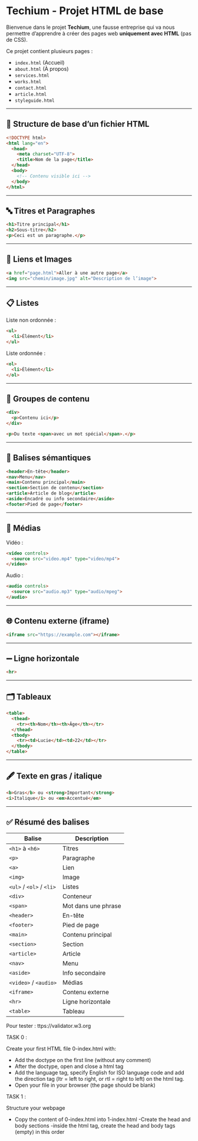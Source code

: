 
# Techium - Projet HTML de base

Bienvenue dans le projet **Techium**, une fausse entreprise qui va nous permettre d’apprendre à créer des pages web **uniquement avec HTML** (pas de CSS).

Ce projet contient plusieurs pages :
- `index.html` (Accueil)
- `about.html` (À propos)
- `services.html`
- `works.html`
- `contact.html`
- `article.html`
- `styleguide.html`

---

## 📄 Structure de base d’un fichier HTML

```html
<!DOCTYPE html>
<html lang="en">
  <head>
    <meta charset="UTF-8">
    <title>Nom de la page</title>
  </head>
  <body>
    <!-- Contenu visible ici -->
  </body>
</html>
```

---

## 🔤 Titres et Paragraphes

```html
<h1>Titre principal</h1>
<h2>Sous-titre</h2>
<p>Ceci est un paragraphe.</p>
```

---

## 🔗 Liens et Images

```html
<a href="page.html">Aller à une autre page</a>
<img src="chemin/image.jpg" alt="Description de l’image">
```

---

## 📋 Listes

Liste non ordonnée :
```html
<ul>
  <li>Élément</li>
</ul>
```

Liste ordonnée :
```html
<ol>
  <li>Élément</li>
</ol>
```

---

## 🧱 Groupes de contenu

```html
<div>
  <p>Contenu ici</p>
</div>

<p>Du texte <span>avec un mot spécial</span>.</p>
```

---

## 🧭 Balises sémantiques

```html
<header>En-tête</header>
<nav>Menu</nav>
<main>Contenu principal</main>
<section>Section de contenu</section>
<article>Article de blog</article>
<aside>Encadré ou info secondaire</aside>
<footer>Pied de page</footer>
```

---

## 🎵 Médias

Vidéo :
```html
<video controls>
  <source src="video.mp4" type="video/mp4">
</video>
```

Audio :
```html
<audio controls>
  <source src="audio.mp3" type="audio/mpeg">
</audio>
```

---

## 🌐 Contenu externe (iframe)

```html
<iframe src="https://example.com"></iframe>
```

---

## ➖ Ligne horizontale

```html
<hr>
```

---

## 🗂️ Tableaux

```html
<table>
  <thead>
    <tr><th>Nom</th><th>Âge</th></tr>
  </thead>
  <tbody>
    <tr><td>Lucie</td><td>22</td></tr>
  </tbody>
</table>
```

---

## 🖋️ Texte en gras / italique

```html
<b>Gras</b> ou <strong>Important</strong>
<i>Italique</i> ou <em>Accentué</em>
```

---

## ✅ Résumé des balises

| Balise       | Description |
|--------------|-------------|
| `<h1>` à `<h6>` | Titres |
| `<p>`        | Paragraphe |
| `<a>`        | Lien |
| `<img>`      | Image |
| `<ul>` / `<ol>` / `<li>` | Listes |
| `<div>`      | Conteneur |
| `<span>`     | Mot dans une phrase |
| `<header>`   | En-tête |
| `<footer>`   | Pied de page |
| `<main>`     | Contenu principal |
| `<section>`  | Section |
| `<article>`  | Article |
| `<nav>`      | Menu |
| `<aside>`    | Info secondaire |
| `<video>` / `<audio>` | Médias |
| `<iframe>`   | Contenu externe |
| `<hr>`       | Ligne horizontale |
| `<table>`    | Tableau |


Pour tester :
ttps://validator.w3.org


TASK 0 :

Create your first HTML file 0-index.html with:

- Add the doctype on the first line (without any comment)
- After the doctype, open and close a html tag
- Add the language tag, specify English for ISO language code and add the direction tag (ltr = left to right, or rtl = right to left) on the html tag.
- Open your file in your browser (the page should be blank)

TASK 1 :

Structure your webpage

- Copy the content of 0-index.html into 1-index.html
-Create the head and body sections
-inside the html tag, create the head and body tags (empty) in this order